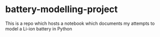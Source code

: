 # battery-modelling-project
This is a repo which hosts a notebook which documents my attempts to model a Li-ion battery in Python
